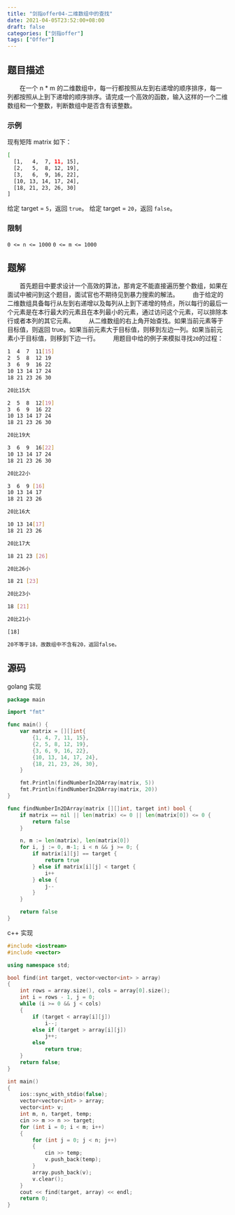 ```yaml
---
title: "剑指offer04-二维数组中的查找"
date: 2021-04-05T23:52:00+08:00
draft: false
categories: ["剑指offer"]
tags: ["Offer"]
---
```


## 题目描述

　　在一个 n * m 的二维数组中，每一行都按照从左到右递增的顺序排序，每一列都按照从上到下递增的顺序排序。请完成一个高效的函数，输入这样的一个二维数组和一个整数，判断数组中是否含有该整数。

### 示例

现有矩阵 matrix 如下：

```bash
[
  [1,   4,  7, 11, 15],
  [2,   5,  8, 12, 19],
  [3,   6,  9, 16, 22],
  [10, 13, 14, 17, 24],
  [18, 21, 23, 26, 30]
]
```

给定 target = `5`，返回 `true`。
给定 target = `20`，返回 `false`。

### 限制

`0 <= n <= 1000`
`0 <= m <= 1000`

## 题解

　　首先题目中要求设计一个高效的算法，那肯定不能直接遍历整个数组，如果在面试中被问到这个题目，面试官也不期待见到暴力搜索的解法。
　　由于给定的二维数组具备每行从左到右递增以及每列从上到下递增的特点，所以每行的最后一个元素是在本行最大的元素且在本列最小的元素，通过访问这个元素，可以排除本行或者本列的其它元素。
　　从二维数组的右上角开始查找。如果当前元素等于目标值，则返回 true。如果当前元素大于目标值，则移到左边一列。如果当前元素小于目标值，则移到下边一行。
　　用题目中给的例子来模拟寻找`20`的过程：

```bash
1  4  7  11[15]
2  5  8  12 19
3  6  9  16 22
10 13 14 17 24
18 21 23 26 30

20比15大

2  5  8  12[19]
3  6  9  16 22
10 13 14 17 24
18 21 23 26 30

20比19大

3  6  9  16[22]
10 13 14 17 24
18 21 23 26 30

20比22小

3  6  9 [16]
10 13 14 17
18 21 23 26

20比16大

10 13 14[17]
18 21 23 26

20比17大

18 21 23 [26]

20比26小

18 21 [23]

20比23小

18 [21]

20比21小

[18]

20不等于18，故数组中不含有20，返回false。
```

## 源码

golang 实现

```go
package main

import "fmt"

func main() {
	var matrix = [][]int{
		{1, 4, 7, 11, 15},
		{2, 5, 8, 12, 19},
		{3, 6, 9, 16, 22},
		{10, 13, 14, 17, 24},
		{18, 21, 23, 26, 30},
	}

	fmt.Println(findNumberIn2DArray(matrix, 5))
	fmt.Println(findNumberIn2DArray(matrix, 20))
}

func findNumberIn2DArray(matrix [][]int, target int) bool {
	if matrix == nil || len(matrix) <= 0 || len(matrix[0]) <= 0 {
		return false
	}

	n, m := len(matrix), len(matrix[0])
	for i, j := 0, m-1; i < n && j >= 0; {
		if matrix[i][j] == target {
			return true
		} else if matrix[i][j] < target {
			i++
		} else {
			j--
		}
	}

	return false
}
```

c++ 实现

```c++
#include <iostream>
#include <vector>

using namespace std;

bool find(int target, vector<vector<int> > array)
{
	int rows = array.size(), cols = array[0].size();
	int i = rows - 1, j = 0;
	while (i >= 0 && j < cols)
	{
		if (target < array[i][j])
			i--;
		else if (target > array[i][j])
			j++;
		else
			return true;
	}
	return false;
}

int main()
{
	ios::sync_with_stdio(false);
	vector<vector<int> > array;
	vector<int> v;
	int m, n, target, temp;
	cin >> m >> n >> target;
	for (int i = 0; i < m; i++)
	{
		for (int j = 0; j < n; j++)
		{
			cin >> temp;
			v.push_back(temp);
		}
		array.push_back(v);
		v.clear();
	}
	cout << find(target, array) << endl;
	return 0;
}
```
